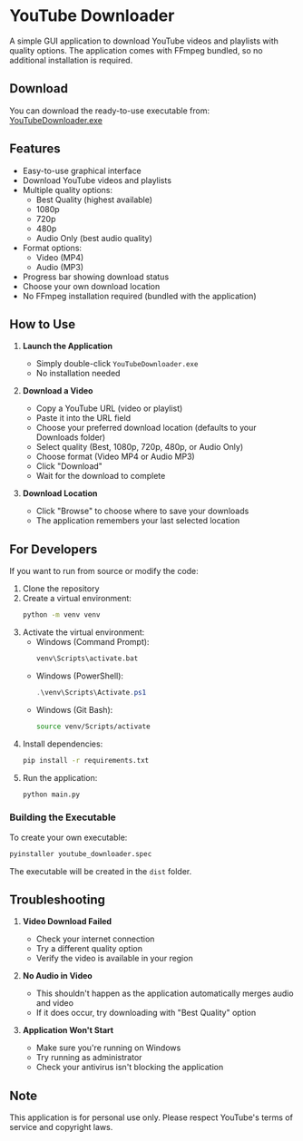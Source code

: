 # YouTube Downloader

A simple GUI application to download YouTube videos and playlists with quality options. The application comes with FFmpeg bundled, so no additional installation is required.

## Download

You can download the ready-to-use executable from:
[YouTubeDownloader.exe](dist/YouTubeDownloader.exe)

## Features

- Easy-to-use graphical interface
- Download YouTube videos and playlists
- Multiple quality options:
  - Best Quality (highest available)
  - 1080p
  - 720p
  - 480p
  - Audio Only (best audio quality)
- Format options:
  - Video (MP4)
  - Audio (MP3)
- Progress bar showing download status
- Choose your own download location
- No FFmpeg installation required (bundled with the application)

## How to Use

1. **Launch the Application**
   - Simply double-click `YouTubeDownloader.exe`
   - No installation needed

2. **Download a Video**
   - Copy a YouTube URL (video or playlist)
   - Paste it into the URL field
   - Choose your preferred download location (defaults to your Downloads folder)
   - Select quality (Best, 1080p, 720p, 480p, or Audio Only)
   - Choose format (Video MP4 or Audio MP3)
   - Click "Download"
   - Wait for the download to complete

3. **Download Location**
   - Click "Browse" to choose where to save your downloads
   - The application remembers your last selected location

## For Developers

If you want to run from source or modify the code:

1. Clone the repository
2. Create a virtual environment:
   ```bash
   python -m venv venv
   ```
3. Activate the virtual environment:
   - Windows (Command Prompt):
     ```cmd
     venv\Scripts\activate.bat
     ```
   - Windows (PowerShell):
     ```powershell
     .\venv\Scripts\Activate.ps1
     ```
   - Windows (Git Bash):
     ```bash
     source venv/Scripts/activate
     ```
4. Install dependencies:
   ```bash
   pip install -r requirements.txt
   ```
5. Run the application:
   ```bash
   python main.py
   ```

### Building the Executable

To create your own executable:
```bash
pyinstaller youtube_downloader.spec
```
The executable will be created in the `dist` folder.

## Troubleshooting

1. **Video Download Failed**
   - Check your internet connection
   - Try a different quality option
   - Verify the video is available in your region

2. **No Audio in Video**
   - This shouldn't happen as the application automatically merges audio and video
   - If it does occur, try downloading with "Best Quality" option

3. **Application Won't Start**
   - Make sure you're running on Windows
   - Try running as administrator
   - Check your antivirus isn't blocking the application

## Note

This application is for personal use only. Please respect YouTube's terms of service and copyright laws.
